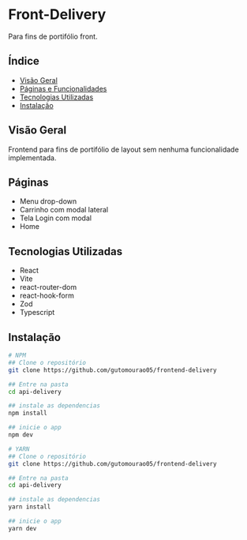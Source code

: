 # Front-Delivery

Para fins de portifólio front.

## Índice

- [Visão Geral](#visão-geral)
- [Páginas e Funcionalidades](#Funcionalidades)
- [Tecnologias Utilizadas](#tecnologias-utilizadas)
- [Instalação](#instalação)

## Visão Geral

Frontend para fins de portifólio de layout sem nenhuma funcionalidade implementada.

## Páginas
 - Menu drop-down
 - Carrinho com modal lateral
 - Tela Login com modal
 - Home


## Tecnologias Utilizadas

- React
- Vite
- react-router-dom
- react-hook-form
- Zod
- Typescript

## Instalação

```bash
# NPM
## Clone o repositório
git clone https://github.com/gutomourao05/frontend-delivery

## Entre na pasta
cd api-delivery

## instale as dependencias
npm install

## inicie o app
npm dev

# YARN
## Clone o repositório
git clone https://github.com/gutomourao05/frontend-delivery

## Entre na pasta
cd api-delivery

## instale as dependencias
yarn install

## inicie o app
yarn dev